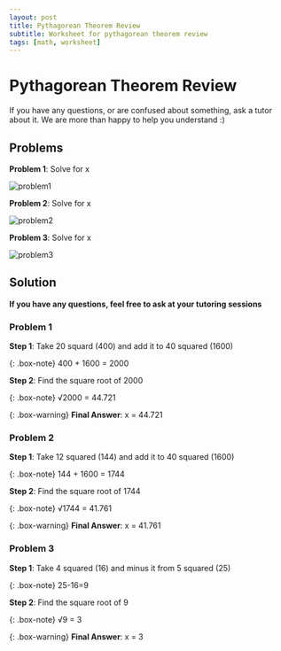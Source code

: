 ```yaml
---
layout: post
title: Pythagorean Theorem Review
subtitle: Worksheet for pythagorean theorem review
tags: [math, worksheet]
---
```

# Pythagorean Theorem Review

If you have any questions, or are confused about something, ask a tutor about it. We are more than happy to help you understand :)

## Problems

**Problem 1**: Solve for x

![problem1](https://live.staticflickr.com/65535/52356266923_1b5eb43bb5.jpg)

**Problem 2**: Solve for x

![problem2](https://live.staticflickr.com/65535/52356281843_17bfc23079.jpg)

**Problem 3**: Solve for x

![problem3](https://live.staticflickr.com/65535/52355108612_8735aba17f.jpg)

## Solution

**If you have any questions, feel free to ask at your tutoring sessions**

### Problem 1

**Step 1**: Take 20 squard (400) and add it to 40 squared (1600)

{: .box-note}
400 + 1600 = 2000

**Step 2**: Find the square root of 2000

{: .box-note}
√2000 = 44.721


{: .box-warning}
**Final Answer**: x = 44.721

### Problem 2

**Step 1**: Take 12 squared (144) and add it to 40 squared (1600)

{: .box-note}
144 + 1600 = 1744

**Step 2**: Find the square root of 1744

{: .box-note}
√1744 = 41.761


{: .box-warning}
**Final Answer**: x = 41.761

### Problem 3

**Step 1**: Take 4 squared (16) and minus it from 5 squared (25)

{: .box-note}
25-16=9

**Step 2**: Find the square root of 9

{: .box-note}
√9 = 3

{: .box-warning}
**Final Answer**: x = 3
